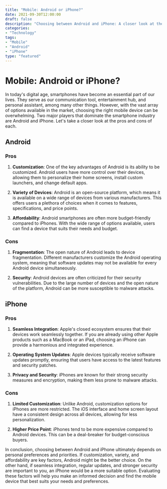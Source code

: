 ```yaml
---
title: "Mobile: Android or iPhone?"
date: 2021-09-30T12:00:00
draft: false
description: "Choosing between Android and iPhone: A closer look at the pros and cons of each"
categories:
- "Technology"
tags:
- "Mobile"
- "Android"
- "iPhone"
type: "featured"
---
```


# Mobile: Android or iPhone?

In today's digital age, smartphones have become an essential part of our lives. They serve as our communication tool, entertainment hub, and personal assistant, among many other things. However, with the vast array of options available in the market, choosing the right mobile device can be overwhelming. Two major players that dominate the smartphone industry are Android and iPhone. Let's take a closer look at the pros and cons of each.

## Android

### Pros

1. **Customization**: One of the key advantages of Android is its ability to be customized. Android users have more control over their devices, allowing them to personalize their home screens, install custom launchers, and change default apps.

2. **Variety of Devices**: Android is an open-source platform, which means it is available on a wide range of devices from various manufacturers. This offers users a plethora of choices when it comes to features, specifications, and price points.

3. **Affordability**: Android smartphones are often more budget-friendly compared to iPhones. With the wide range of options available, users can find a device that suits their needs and budget.

### Cons

1. **Fragmentation**: The open nature of Android leads to device fragmentation. Different manufacturers customize the Android operating system, meaning that software updates may not be available for every Android device simultaneously.

2. **Security**: Android devices are often criticized for their security vulnerabilities. Due to the large number of devices and the open nature of the platform, Android can be more susceptible to malware attacks.

## iPhone

### Pros

1. **Seamless Integration**: Apple's closed ecosystem ensures that their devices work seamlessly together. If you are already using other Apple products such as a MacBook or an iPad, choosing an iPhone can provide a harmonious and integrated experience.

2. **Operating System Updates**: Apple devices typically receive software updates promptly, ensuring that users have access to the latest features and security patches.

3. **Privacy and Security**: iPhones are known for their strong security measures and encryption, making them less prone to malware attacks.

### Cons

1. **Limited Customization**: Unlike Android, customization options for iPhones are more restricted. The iOS interface and home screen layout have a consistent design across all devices, allowing for less personalization.

2. **Higher Price Point**: iPhones tend to be more expensive compared to Android devices. This can be a deal-breaker for budget-conscious buyers.

In conclusion, choosing between Android and iPhone ultimately depends on personal preferences and priorities. If customization, variety, and affordability are key factors, Android might be the better choice. On the other hand, if seamless integration, regular updates, and stronger security are important to you, an iPhone would be a more suitable option. Evaluating these factors will help you make an informed decision and find the mobile device that best suits your needs and preferences.
